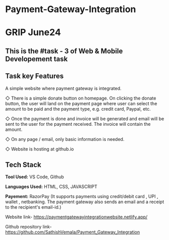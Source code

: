 # Payment-Gateway-Integration
# GRIP June24
## This is the #task - 3 of Web & Mobile Developement task


## Task key Features

A simple website where payment gateway is integrated.

◇ There is a simple donate button on homepage. On clicking the donate button, the user will land on the payment page where user can select the amount to be paid and the payment type, e.g. credit card, Paypal, etc.

◇ Once the payment is done and invoice will be generated and email will be sent to the user for the payment received. The invoice will contain the amount.

◇ On any page / email, only basic information is needed.

◇ Website is hosting at github.io


## Tech Stack

**Tool Used:** VS Code, Github

**Languages Used:** HTML, CSS, JAVASCRIPT

**Payement:** RazorPay
            (It supports payments using credit/debit card , UPI , wallet , netbanking. The payment gateway also sends an email and a receipt to the recipient's email-id.)


Website link- https://paymentgatewayintegrationwebsite.netlify.app/

Github repository link- https://github.com/SathishVemala/Payment_Gateway_Integration

